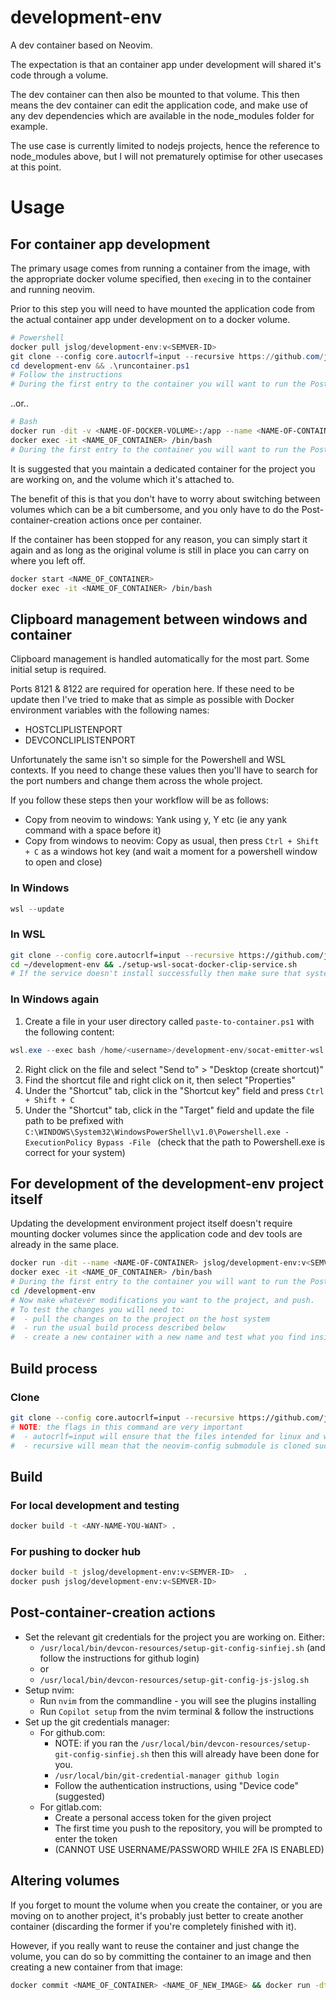 # development-env

A dev container based on Neovim.

The expectation is that an container app under development will shared it's code through a volume.

The dev container can then also be mounted to that volume. This then means the dev container can edit the application code, and make use of any dev dependencies which are available in the node_modules folder for example.

The use case is currently limited to nodejs projects, hence the reference to node_modules above, but I will not prematurely optimise for other usecases at this point.

# Usage

## For container app development

The primary usage comes from running a container from the image, with the appropriate docker volume specified, then `exec`ing in to the container and running neovim.

Prior to this step you will need to have mounted the application code from the actual container app under development on to a docker volume.

```powershell
# Powershell
docker pull jslog/development-env:v<SEMVER-ID>
git clone --config core.autocrlf=input --recursive https://github.com/js-jslog/development-env.git
cd development-env && .\runcontainer.ps1
# Follow the instructions
# During the first entry to the container you will want to run the Post-container-creation actions described below
```

..or..

```bash
# Bash
docker run -dit -v <NAME-OF-DOCKER-VOLUME>:/app --name <NAME-OF-CONTAINER> jslog/development-env:v<SEMVER-ID>
docker exec -it <NAME_OF_CONTAINER> /bin/bash
# During the first entry to the container you will want to run the Post-container-creation actions described below
```
It is suggested that you maintain a dedicated container for the project you are working on, and the volume which it's attached to.

The benefit of this is that you don't have to worry about switching between volumes which can be a bit cumbersome, and you only have to do the Post-container-creation actions once per container.

If the container has been stopped for any reason, you can simply start it again and as long as the original volume is still in place you can carry on where you left off.

```bash
docker start <NAME_OF_CONTAINER>
docker exec -it <NAME_OF_CONTAINER> /bin/bash
```

## Clipboard management between windows and container

Clipboard management is handled automatically for the most part. Some initial setup is required.

Ports 8121 & 8122 are required for operation here. If these need to be update then I've tried to make that as simple as possible with Docker environment variables with the following names:

- HOSTCLIPLISTENPORT
- DEVCONCLIPLISTENPORT

Unfortunately the same isn't so simple for the Powershell and WSL contexts. If you need to change these values then you'll have to search for the port numbers and change them across the whole project.

If you follow these steps then your workflow will be as follows:

- Copy from neovim to windows: Yank using <space>y, <space>Y etc (ie any yank command with a space before it)
- Copy from windows to neovim: Copy as usual, then press `Ctrl + Shift + C` as a windows hot key (and wait a moment for a powershell window to open and close)

### In Windows

```powershell
wsl --update
```

### In WSL

```bash
git clone --config core.autocrlf=input --recursive https://github.com/js-jslog/development-env.git ~/development-env
cd ~/development-env && ./setup-wsl-socat-docker-clip-service.sh
# If the service doesn't install successfully then make sure that systemd is enabled in your wsl
```

### In Windows again

1. Create a file in your user directory called `paste-to-container.ps1` with the following content:

```powershell
wsl.exe --exec bash /home/<username>/development-env/socat-emitter-wsl.sh # Replace <username> with your username
```

2. Right click on the file and select "Send to" > "Desktop (create shortcut)"
3. Find the shortcut file and right click on it, then select "Properties"
4. Under the "Shortcut" tab, click in the "Shortcut key" field and press `Ctrl + Shift + C`
5. Under the "Shortcut" tab, click in the "Target" field and update the file path to be prefixed with `C:\WINDOWS\System32\WindowsPowerShell\v1.0\Powershell.exe -ExecutionPolicy Bypass -File ` (check that the path to Powershell.exe is correct for your system)

## For development of the development-env project itself

Updating the development environment project itself doesn't require mounting docker volumes since the application code and dev tools are already in the same place.

```bash
docker run -dit --name <NAME-OF-CONTAINER> jslog/development-env:v<SEMVER-ID>
docker exec -it <NAME_OF_CONTAINER> /bin/bash
# During the first entry to the container you will want to run the Post-container-creation actions described below
cd /development-env
# Now make whatever modifications you want to the project, and push.
# To test the changes you will need to:
#  - pull the changes on to the project on the host system
#  - run the usual build process described below
#  - create a new container with a new name and test what you find inside
```

## Build process

### Clone

```bash
git clone --config core.autocrlf=input --recursive https://github.com/js-jslog/development-env.git
# NOTE: the flags in this command are very important
#  - autocrlf=input will ensure that the files intended for linux and windows contexts will have their intended line endings before being run / copied in to the container. We don't want linux files being cloned on to a Windows machine, having their line endings updated and then being copied as is in to the linux Docker image.
#  - recursive will mean that the neovim-config submodule is cloned successfully
```

## Build

### For local development and testing

```bash
docker build -t <ANY-NAME-YOU-WANT> .
```

### For pushing to docker hub

```bash
docker build -t jslog/development-env:v<SEMVER-ID>  .
docker push jslog/development-env:v<SEMVER-ID>
```

## Post-container-creation actions

- Set the relevant git credentials for the project you are working on. Either:
  - `/usr/local/bin/devcon-resources/setup-git-config-sinfiej.sh` (and follow the instructions for github login)
  - or
  - `/usr/local/bin/devcon-resources/setup-git-config-js-jslog.sh`
- Setup nvim:
  - Run `nvim` from the commandline - you will see the plugins installing
  - Run `Copilot setup` from the nvim terminal & follow the instructions
- Set up the git credentials manager:
  - For github.com:
    - NOTE: if you ran the `/usr/local/bin/devcon-resources/setup-git-config-sinfiej.sh` then this will already have been done for you.
    - `/usr/local/bin/git-credential-manager github login`
    - Follow the authentication instructions, using "Device code" (suggested)
  - For gitlab.com:
    - Create a personal access token for the given project
    - The first time you push to the repository, you will be prompted to enter the token
    - (CANNOT USE USERNAME/PASSWORD WHILE 2FA IS ENABLED)

## Altering volumes

If you forget to mount the volume when you create the container, or you are moving on to another project, it's probably just better to create another container (discarding the former if you're completely finished with it).

However, if you really want to reuse the container and just change the volume, you can do so by committing the container to an image and then creating a new container from that image:

```bash
docker commit <NAME_OF_CONTAINER> <NAME_OF_NEW_IMAGE> && docker run -dti -v <NAME_OF_DOCKER_VOLUME>:<WORKDIR_OF_THE_CONTAINER> --name <NAME_OF_NEW_CONTAINER> <NAME_OF_NEW_IMAGE>"
```
